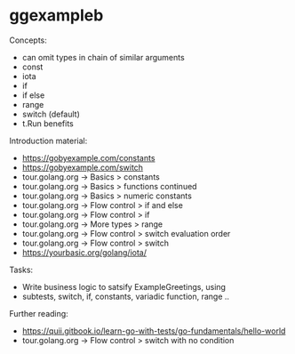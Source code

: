 # ggexampleb

Concepts:

  - can omit types in chain of similar arguments
  - const
  - iota
  - if
  - if else
  - range
  - switch (default)
  - t.Run benefits 

Introduction material:
 
  - https://gobyexample.com/constants
  - https://gobyexample.com/switch
  - tour.golang.org -> Basics  > constants
  - tour.golang.org -> Basics  > functions continued
  - tour.golang.org -> Basics  > numeric constants
  - tour.golang.org -> Flow control  > if and else
  - tour.golang.org -> Flow control  > if
  - tour.golang.org -> More types > range
  - tour.golang.org -> Flow control  > switch evaluation order
  - tour.golang.org -> Flow control  > switch
  - https://yourbasic.org/golang/iota/

Tasks:
- Write business logic to satsify ExampleGreetings, using 
- subtests, switch, if, constants, variadic function, range ..


Further reading:

  - https://quii.gitbook.io/learn-go-with-tests/go-fundamentals/hello-world
  - tour.golang.org -> Flow control  > switch with no condition
